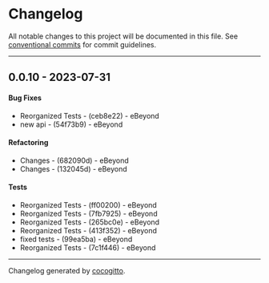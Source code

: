 # Changelog
All notable changes to this project will be documented in this file. See [conventional commits](https://www.conventionalcommits.org/) for commit guidelines.

- - -
## 0.0.10 - 2023-07-31
#### Bug Fixes
- Reorganized Tests - (ceb8e22) - eBeyond
- new api - (54f73b9) - eBeyond
#### Refactoring
- Changes - (682090d) - eBeyond
- Changes - (132045d) - eBeyond
#### Tests
- Reorganized Tests - (ff00200) - eBeyond
- Reorganized Tests - (7fb7925) - eBeyond
- Reorganized Tests - (265bc0e) - eBeyond
- Reorganized Tests - (413f352) - eBeyond
-  fixed tests - (99ea5ba) - eBeyond
- Reorganized Tests - (7c1f446) - eBeyond

- - -

Changelog generated by [cocogitto](https://github.com/cocogitto/cocogitto).